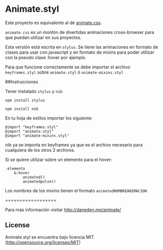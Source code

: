 Animate.styl
==================

Este proyecto es equivalente al de [animate.css](//github.com/daneden/animate.css).

`animate.css` es un montón de divertidas animaciones cross-browser para que puedan utilizar en sus proyectos.

Esta versión está escrita en `stylus`. Se tiene las animaciones en formato de clases para usar con javascript y en formato de mixins para poder utilizar con la pseudo clase :hover por ejemplo.

Para que funcione correctamente se debe importar el archivo `keyframes.styl` sobre `animate.styl` ó `animate-mixins.styl`

##Instrucciones

Tener instalado `stylus` y `nib`

`npm install stylus`

`npm install nib`

En tu hoja de estilos importar los siguiente:

    @import "keyframes.styl"
    @import "animate.styl"
    @import "animate-mixins.styl"

nib ya se importa en keyframes ya que es el archivo necesario para cualquiera de los otros 2 archivos.

Si se quiere utilizar sobre un elemento para el hover:

    .elemento
    	&:hover
    		animated()
    		animatedpulse()

Los nombres de los mixins tienen el formato `animatedNOMBREANIMACION`

==================

Para más información visitar http://daneden.me/animate/

## License
Animate.styl se encuentra bajo licencia MIT. (http://opensource.org/licenses/MIT)
